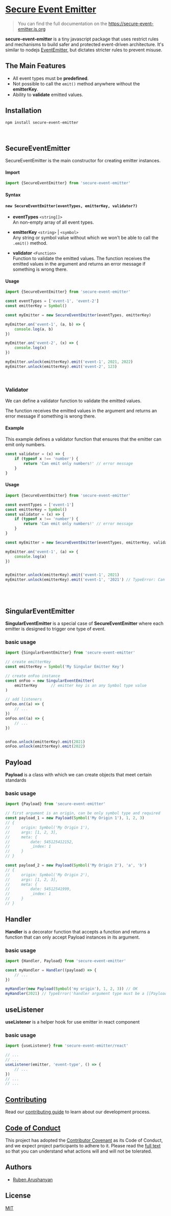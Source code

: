 # [Secure Event Emitter](https://secure-event-emitter.js.org)

> You can find the full documentation on the <https://secure-event-emitter.js.org>

**secure-event-emitter** is a tiny javascript package that uses restrict rules and mechanisms to build safer and protected event-driven architecture. It's similar to nodejs [EventEmitter](https://nodejs.org/api/events.html), but dictates stricter rules to prevent misuse.

## The Main Features

- All event types must be **predefined**․
- Not possible to call the `emit()` method anywhere without the **emitterKey**.
- Ability to **validate** emitted values․

## Installation

```bash
npm install secure-event-emitter
```

<br/>

## SecureEventEmitter

SecureEventEmitter is the main constructor for creating emitter instances.

#### Import

```js
import {SecureEventEmitter} from 'secure-event-emitter'
```
#### Syntax
#### `new SecureEventEmitter(eventTypes, emitterKey, validator?)`


- **eventTypes** `<string[]>`  
    An non-empty array of all event types.

- **emitterKey** `<string>` | `<symbol>`  
    Any string or symbol value without which we won't be able to call the `.emit()` method.

- **validator** `<Function>`  
    Function to validate the emitted values․ The function receives the emitted values in the argument and returns an error message if something is wrong there.

#### Usage

```js
import {SecureEventEmitter} from 'secure-event-emitter'

const eventTypes = ['event-1', 'event-2']
const emitterKey = Symbol()

const myEmitter = new SecureEventEmitter(eventTypes, emitterKey)

myEmitter.on('event-1', (a, b) => {
    console.log(a, b)
})

myEmitter.on('event-2', (x) => {
    console.log(x)
})

myEmitter.unlock(emitterKey).emit('event-1', 2021, 2022)
myEmitter.unlock(emitterKey).emit('event-2', 123)

```

<br/>

### Validator

We can define a validator function to validate the emitted values.

The function receives the emitted values in the argument and returns an error message if something is wrong there.

#### Example

This example defines a validator function that ensures that the emitter can emit only numbers.

```js
const validator = (x) => {
    if (typeof x !== 'number') {
        return 'Can emit only numbers!' // error message
    }
}
```
#### Usage

```js
import {SecureEventEmitter} from 'secure-event-emitter'

const eventTypes = ['event-1']
const emitterKey = Symbol()
const validator = (x) => {
    if (typeof x !== 'number') {
        return 'Can emit only numbers!' // error message
    }
}

const myEmitter = new SecureEventEmitter(eventTypes, emitterKey, validator)

myEmitter.on('event-1', (a) => {
    console.log(a)
})


myEmitter.unlock(emitterKey).emit('event-1', 2021)
myEmitter.unlock(emitterKey).emit('event-1', '2021') // TypeError: Can emit only numbers!

```

<br/>
<br/>

## SingularEventEmitter

**SingularEventEmitter** is a special case of **SecureEventEmitter** where each emitter is designed to trigger one type of event․

### basic usage

```js
import {SingularEventEmitter} from 'secure-event-emitter'

// create emitterKey
const emitterKey = Symbol('My Singular Emitter Key')

// create onFoo instance
const onFoo = new SingularEventEmitter(
    emitterKey      // emitter key is an any Symbol type value
)

// add listeners
onFoo.on((a) => {
    // ...
})
onFoo.on((a) => {
    // ...
})


onFoo.unlock(emitterKey).emit(2021)
onFoo.unlock(emitterKey).emit(2022)

```

## Payload

**Payload** is a class with which we can create objects that meet certain standards

### basic usage

```js
import {Payload} from 'secure-event-emitter'

// first argument is an origin, can be only symbol type and required
const payload_1 = new Payload(Symbol('My Origin 1'), 1, 2, 3)
// {
//     origin: Symbol('My Origin 1'),
//     args: [1, 2, 3],
//     meta: {
//         date: 545125412152,
//         _index: 1
//     }
// }

const payload_2 = new Payload(Symbol('My Origin 2'), 'a', 'b')
// {
//     origin: Symbol('My Origin 2'),
//     args: [1, 2, 3],
//     meta: {
//         date: 54512541999,
//         _index: 1
//     }
// }

```

## Handler

**Handler** is a decorator function that accepts a function and returns a function that can only accept Payload instances in its argument.

### basic usage

```js
import {Handler, Payload} from 'secure-event-emitter'

const myHandler = Handler((payload) => {
    // ...
})

myHandler(new Payload(Symbol('my origin'), 1, 2, 3)) // OK
myHandler(2021) // TypeError('handler argument type must be a [[Payload]] class objects')


```

## useListener

**useListener** is a helper hook for use emitter in react component

### basic usage

```js
import {useListener} from 'secure-event-emitter/react'

// ...
// ...
useListener(emitter, 'event-type', () => {
    // ...
})
// ...
// ...


```


## [Contributing](https://github.com/ruben-arushanyan/secure-event-emitter/blob/master/CONTRIBUTING.md)

Read our [contributing guide](https://github.com/ruben-arushanyan/secure-event-emitter/blob/master/CONTRIBUTING.md) to learn about our development process.

## [Code of Conduct](https://github.com/ruben-arushanyan/secure-event-emitter/blob/master/CODE_OF_CONDUCT.md)

This project has adopted the [Contributor Covenant](https://www.contributor-covenant.org) as its Code of Conduct, and we expect project participants to adhere to it. Please read the [full text](https://github.com/ruben-arushanyan/secure-event-emitter/blob/master/CODE_OF_CONDUCT.md) so that you can understand what actions will and will not be tolerated.

## Authors

- [Ruben Arushanyan](https://github.com/ruben-arushanyan)

## License

[MIT](https://github.com/ruben-arushanyan/secure-event-emitter/blob/master/LICENSE)

